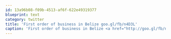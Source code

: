 ```yaml
---
id: 13a96b08-f09b-4513-af6f-622e49319377
blueprint: text
category: twitter
title: 'First order of business in Belize goo.gl/fb/n4D3L'
caption: 'First order of business in Belize <a href="http://goo.gl/fb/n4D3L" title="http://goo.gl/fb/n4D3L" class="link link_untco">goo.gl/fb/n4D3L</a>'
---
```

